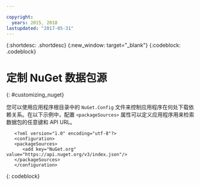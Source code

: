 ```yaml
---

copyright:
  years: 2015, 2018
lastupdated: "2017-05-31"
---
```


{:shortdesc: .shortdesc}
{:new_window: target="_blank"}
{:codeblock: .codeblock}


# 定制 NuGet 数据包源
{: #customizing_nuget}

您可以使用应用程序根目录中的 `NuGet.Config` 文件来控制应用程序在何处下载依赖关系。在以下示例中，配置 `<packageSources>` 属性可以定义应用程序用来检索数据包的任意键和 API URL。
```
   <?xml version="1.0" encoding="utf-8"?>
   <configuration>
   <packageSources>
      <add key="NuGet.org" value="https://api.nuget.org/v3/index.json"/>
   </packageSources>
   </configuration>
```
{: codeblock}
